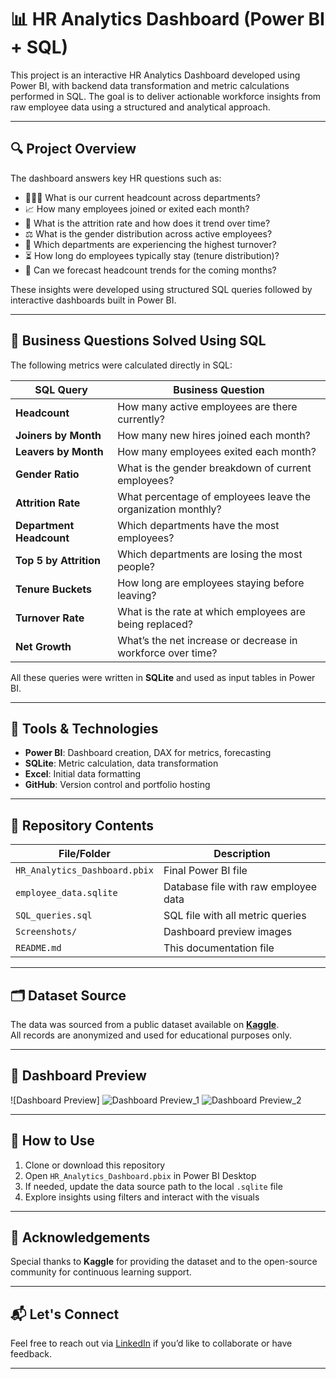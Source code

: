 # 📊 HR Analytics Dashboard (Power BI + SQL)

This project is an interactive HR Analytics Dashboard developed using Power BI, with backend data transformation and metric calculations performed in SQL. The goal is to deliver actionable workforce insights from raw employee data using a structured and analytical approach.

---

## 🔍 Project Overview

The dashboard answers key HR questions such as:

- 🧑‍🤝‍🧑 What is our current headcount across departments?
- 📈 How many employees joined or exited each month?
- 🧮 What is the attrition rate and how does it trend over time?
- ⚖️ What is the gender distribution across active employees?
- 🏢 Which departments are experiencing the highest turnover?
- ⏳ How long do employees typically stay (tenure distribution)?
- 🔮 Can we forecast headcount trends for the coming months?

These insights were developed using structured SQL queries followed by interactive dashboards built in Power BI.

---

## 🧠 Business Questions Solved Using SQL

The following metrics were calculated directly in SQL:

| SQL Query | Business Question |
|-----------|-------------------|
| **Headcount** | How many active employees are there currently? |
| **Joiners by Month** | How many new hires joined each month? |
| **Leavers by Month** | How many employees exited each month? |
| **Gender Ratio** | What is the gender breakdown of current employees? |
| **Attrition Rate** | What percentage of employees leave the organization monthly? |
| **Department Headcount** | Which departments have the most employees? |
| **Top 5 by Attrition** | Which departments are losing the most people? |
| **Tenure Buckets** | How long are employees staying before leaving? |
| **Turnover Rate** | What is the rate at which employees are being replaced? |
| **Net Growth** | What’s the net increase or decrease in workforce over time? |

All these queries were written in **SQLite** and used as input tables in Power BI.

---

## 🧰 Tools & Technologies

- **Power BI**: Dashboard creation, DAX for metrics, forecasting
- **SQLite**: Metric calculation, data transformation
- **Excel**: Initial data formatting
- **GitHub**: Version control and portfolio hosting

---

## 📂 Repository Contents

| File/Folder | Description |
|-------------|-------------|
| `HR_Analytics_Dashboard.pbix` | Final Power BI file |
| `employee_data.sqlite` | Database file with raw employee data |
| `SQL_queries.sql` | SQL file with all metric queries |
| `Screenshots/` | Dashboard preview images |
| `README.md` | This documentation file |

---

## 🗂 Dataset Source

The data was sourced from a public dataset available on **[Kaggle](https://www.kaggle.com/)**.  
All records are anonymized and used for educational purposes only.

---

## 📸 Dashboard Preview
![Dashboard Preview]
![Dashboard Preview_1](https://github.com/user-attachments/assets/50f219db-9a26-414a-9261-70534428c57e)
![Dashboard Preview_2](https://github.com/user-attachments/assets/4c5e1be8-f8f6-45a4-bf3d-4a2ffabbdc36)

---

## 🚀 How to Use

1. Clone or download this repository
2. Open `HR_Analytics_Dashboard.pbix` in Power BI Desktop
3. If needed, update the data source path to the local `.sqlite` file
4. Explore insights using filters and interact with the visuals

---

## 🙌 Acknowledgements

Special thanks to **Kaggle** for providing the dataset and to the open-source community for continuous learning support.

---

## 📬 Let's Connect

Feel free to reach out via [LinkedIn](https://www.linkedin.com/in/nicholas-anil-koshy/) if you’d like to collaborate or have feedback.

---
